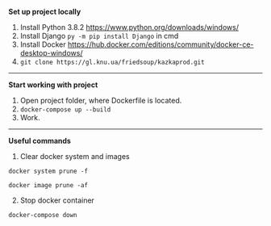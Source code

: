 **Set up project locally**

1. Install Python 3.8.2  https://www.python.org/downloads/windows/
2. Install Django `py -m pip install Django` in cmd
3. Install Docker   https://hub.docker.com/editions/community/docker-ce-desktop-windows/
4. `git clone https://gl.knu.ua/friedsoup/kazkaprod.git`
-------------------------------------------------------------------------------

**Start working with project**

1. Open project folder, where Dockerfile is located.
2. `docker-compose up --build`
3. Work.

-------------------------------------------------------------------------------

**Useful commands**

1. Clear docker system and images
    
`docker system prune -f`

`docker image prune -af`

2. Stop docker container

`docker-compose down`
